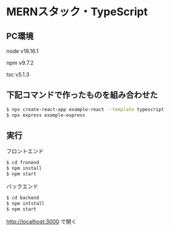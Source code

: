 # MERNスタック・TypeScript

## PC環境
node v18.16.1

npm v9.7.2

tsc v5.1.3


## 下記コマンドで作ったものを組み合わせた
```bash
$ npx create-react-app example-react --template typescript
$ npx express example-express
```

## 実行

フロントエンド
```bash
$ cd fronend
$ npm install
$ npm start
```

バックエンド
```bash
$ cd backend
$ npm intstall
$ npm start
```


[http://localhost:3000](http://localhost:3000) で開く

